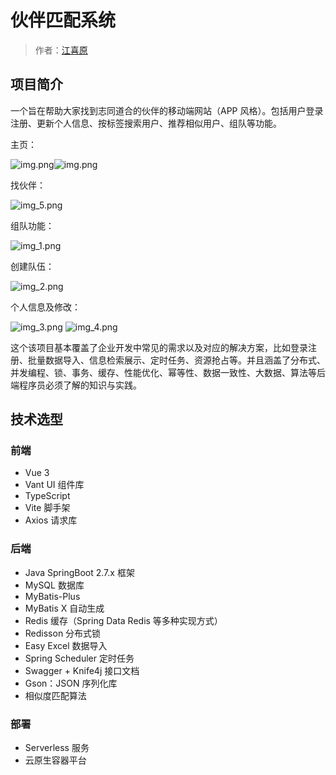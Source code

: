 # 伙伴匹配系统

> 作者：[江喜原](https://github.com/Afterlll)


## 项目简介

一个旨在帮助大家找到志同道合的伙伴的移动端网站（APP 风格）。包括用户登录注册、更新个人信息、按标签搜索用户、推荐相似用户、组队等功能。

主页：

![img.png](img%2Fimg.png)![img.png](img/img.png)


找伙伴：

![img_5.png](img%2Fimg_5.png)


组队功能：

![img_1.png](img%2Fimg_1.png)



创建队伍：

![img_2.png](img%2Fimg_2.png)


个人信息及修改：

![img_3.png](img%2Fimg_3.png)
![img_4.png](img%2Fimg_4.png)


这个该项目基本覆盖了企业开发中常见的需求以及对应的解决方案，比如登录注册、批量数据导入、信息检索展示、定时任务、资源抢占等。并且涵盖了分布式、并发编程、锁、事务、缓存、性能优化、幂等性、数据一致性、大数据、算法等后端程序员必须了解的知识与实践。




## 技术选型

### 前端

- Vue 3
- Vant UI 组件库
- TypeScript
- Vite 脚手架
- Axios 请求库



### 后端

- Java SpringBoot 2.7.x 框架
- MySQL 数据库
- MyBatis-Plus
- MyBatis X 自动生成
- Redis 缓存（Spring Data Redis 等多种实现方式）
- Redisson 分布式锁
- Easy Excel 数据导入
- Spring Scheduler 定时任务
- Swagger + Knife4j 接口文档
- Gson：JSON 序列化库
- 相似度匹配算法



### 部署

- Serverless 服务
- 云原生容器平台


